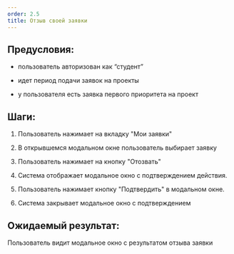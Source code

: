 ```yaml
---
order: 2.5
title: Отзыв своей заявки
---
```


## Предусловия:

-  пользователь авторизован как “студент”

-  идет период подачи заявок на проекты

-  у пользователя есть  заявка первого приоритета на проект

## Шаги:

1. Пользователь нажимает на вкладку "Мои заявки"

2. В открывшемся модальном окне пользователь выбирает заявку

3. Пользователь нажимает на кнопку "Отозвать"

4. Система отображает модальное окно с подтверждением действия.

5. Пользователь нажимает кнопку "Подтвердить" в модальном окне.

6. Система закрывает модальное окно с подтверждением

## Ожидаемый результат:

Пользователь видит модальное окно с результатом отзыва заявки